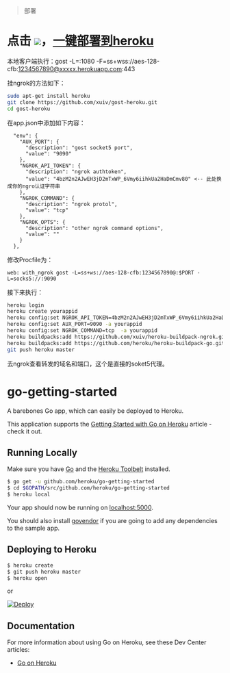 > 部署
# 点击 [![](https://www.herokucdn.com/deploy/button.png)](https://heroku.com/deploy?template=https://github.com/xuiv/gost-heroku)，[一键部署到heroku](https://heroku.com/deploy?template=https://github.com/xuiv/gost-heroku)

本地客户端执行：gost -L=:1080 -F=ss+wss://aes-128-cfb:1234567890@xxxxx.herokuapp.com:443

挂ngrok的方法如下：
```sh
sudo apt-get install heroku
git clone https://github.com/xuiv/gost-heroku.git
cd gost-heroku
```
在app.json中添加如下内容：
```
  "env": {
    "AUX_PORT": {
      "description": "gost socket5 port",
      "value": "9090"
    },    
    "NGROK_API_TOKEN": {
      "description": "ngrok authtoken",
      "value": "4bzM2n2AJwEH3jD2mTxWP_6Vmy6iihkUa2HaDmCmv80" <-- 此处换成你的ngro认证字符串
    },    
    "NGROK_COMMAND": {
      "description": "ngrok protol",
      "value": "tcp"
    },
    "NGROK_OPTS": {
      "description": "other ngrok command options",
      "value": ""
    }
  },
```
修改Procfile为：
```
web: with_ngrok gost -L=ss+ws://aes-128-cfb:1234567890@:$PORT -L=socks5://:9090
```
接下来执行：
```sh
heroku login
heroku create yourappid
heroku config:set NGROK_API_TOKEN=4bzM2n2AJwEH3jD2mTxWP_6Vmy6iihkUa2HaDmCmv80 -a yourappid
heroku config:set AUX_PORT=9090 -a yourappid
heroku config:set NGROK_COMMAND=tcp  -a yourappid
heroku buildpacks:add https://github.com/xuiv/heroku-buildpack-ngrok.git -a yourappid
heroku buildpacks:add https://github.com/heroku/heroku-buildpack-go.git -a yourappid
git push heroku master
```
去ngrok查看转发的域名和端口，这个是直接的soket5代理。

# go-getting-started

A barebones Go app, which can easily be deployed to Heroku.

This application supports the [Getting Started with Go on Heroku](https://devcenter.heroku.com/articles/getting-started-with-go) article - check it out.

## Running Locally

Make sure you have [Go](http://golang.org/doc/install) and the [Heroku Toolbelt](https://toolbelt.heroku.com/) installed.

```sh
$ go get -u github.com/heroku/go-getting-started
$ cd $GOPATH/src/github.com/heroku/go-getting-started
$ heroku local
```

Your app should now be running on [localhost:5000](http://localhost:5000/).

You should also install [govendor](https://github.com/kardianos/govendor) if you are going to add any dependencies to the sample app.

## Deploying to Heroku

```sh
$ heroku create
$ git push heroku master
$ heroku open
```

or

[![Deploy](https://www.herokucdn.com/deploy/button.png)](https://heroku.com/deploy)


## Documentation

For more information about using Go on Heroku, see these Dev Center articles:

- [Go on Heroku](https://devcenter.heroku.com/categories/go)
